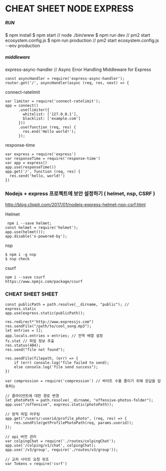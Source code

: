 # CHEAT SHEET NODE EXPRESS

##### RUN

$ npm install
$ npm start // node ./bin/www
$ npm run dev // pm2 start ecosystem.config.js
$ npm run production // pm2 start ecosystem.config.js --env production

##### middleware

express-async-handler // Async Error Handling Middleware for Express
```
const asyncHandler = require('express-async-handler');
router.get('/', asyncHandler(async (req, res, next) => {
```

connect-ratelimit
```
var limiter = require('connect-ratelimit');
app = connect()
      .use(limiter({
        whitelist: ['127.0.0.1'],
        blacklist: ['example.com']
      }))
      .use(function (req, res) {
        res.end('Hello world!');
      });
```

response-time
```
var express = require('express')
var responseTime = require('response-time')
var app = express()
app.use(responseTime())
app.get('/', function (req, res) {
  res.send('hello, world!')
})
```

### Nodejs + express 프로젝트에 보안 설정하기 ( helmet, nsp, CSRF )
http://blog.clipplr.com/2017/01/nodejs-express-helmet-nsp-csrf.html

Helmet
```
 npm i --save helmet;
const helmet = require('helmet');
app.use(helmet());
app.disable('x-powered-by');
```

nsp
```
$ npm i -g nsp
$ nsp check
```

csurf
```
npm i --save csurf
https://www.npmjs.com/package/csurf
```

### CHEAT SHEET SHEET
```
const publicPath = path.resolve(__dirname, "public"); // express.static
app.use(express.static(publicPath));

res.redirect*'http://www.expressjs.com")
res.sendFile("/path/to/cool_song.mp3");
let entries = [];
app.locals.entries = entries; // 전역 배열 설정
fs.stat // 파일 정보 추출
res.status(404);
res.send("file not found");

res.sendFile(filepath, (err) => {
    if (err) console.log("file failed to send);
    else console.log('file send success");
})

var compression = require('compression') // 바이트 수를 줄이기 위해 응답을 압축하는 

// 클라이언트에 대한 경로 변경
let photoPath = path.resolve(__dirname, "offensive-photos-folder");
app.use("/offensive", express.static(photoPath));

// 정적 파일 라우팅
app.get("/users/:userid/profile_photo", (req, res) => {
    res.sendFile(getProfilePhotoPath(req, params.userid));
});

// api 버전 관리
var colpingChat = require('./routes/colpingChat');
app.use('/colping/v1/chat', colpingChat);
app.use('/v3/group', require('./routes/v3/group'));

// 교차 사이트 요청 위조
var Tokens = require('csrf')
```